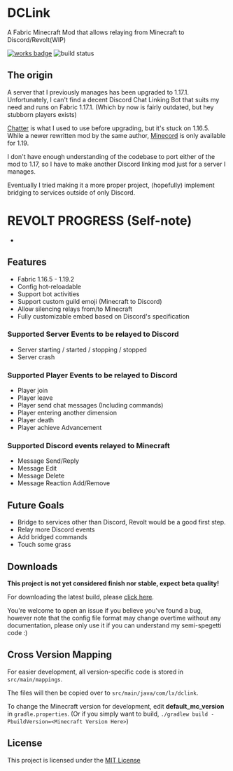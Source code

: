 # DCLink
A Fabric Minecraft Mod that allows relaying from Minecraft to Discord/Revolt(WIP)

[![works badge](https://cdn.jsdelivr.net/gh/nikku/works-on-my-machine@v0.2.0/badge.svg)](https://github.com/nikku/works-on-my-machine)
![build status](https://github.com/Kenny-Hui/DCLink/actions/workflows/build.yml/badge.svg)

## The origin
A server that I previously manages has been upgraded to 1.17.1.  
Unfortunately, I can't find a decent Discord Chat Linking Bot that suits my need and runs on Fabric 1.17.1. (Which by now is fairly outdated, but hey stubborn players exists)

[Chatter](https://github.com/axieum/chatter) is what I used to use before upgrading, but it's stuck on 1.16.5.  
While a newer rewritten mod by the same author, [Minecord](https://github.com/axieum/minecord) is only available for 1.19.

I don't have enough understanding of the codebase to port either of the mod to 1.17, so I have to make another Discord linking mod just for a server I manages.

Eventually I tried making it a more proper project, (hopefully) implement bridging to services outside of only Discord.

# REVOLT PROGRESS (Self-note)
- 

## Features
- Fabric 1.16.5 - 1.19.2
- Config hot-reloadable
- Support bot activities
- Support custom guild emoji (Minecraft to Discord)
- Allow silencing relays from/to Minecraft
- Fully customizable embed based on Discord's specification

### Supported Server Events to be relayed to Discord
- Server starting / started / stopping / stopped
- Server crash

### Supported Player Events to be relayed to Discord
- Player join
- Player leave
- Player send chat messages (Including commands)
- Player entering another dimension
- Player death
- Player achieve Advancement

### Supported Discord events relayed to Minecraft
- Message Send/Reply
- Message Edit
- Message Delete
- Message Reaction Add/Remove

## Future Goals
- Bridge to services other than Discord, Revolt would be a good first step.
- Relay more Discord events
- Add bridged commands
- Touch some grass

## Downloads
**This project is not yet considered finish nor stable, expect beta quality!**

For downloading the latest build, please [click here](https://github.com/Kenny-Hui/DCLink/actions).

You're welcome to open an issue if you believe you've found a bug, however note that the config file format may change overtime without any documentation, please only use it if you can understand my semi-spegetti code :)

## Cross Version Mapping
For easier development, all version-specific code is stored in `src/main/mappings`.

The files will then be copied over to `src/main/java/com/lx/dclink`.

To change the Minecraft version for development, edit **default_mc_version** in `gradle.properties`.
(Or if you simply want to build, `./gradlew build -PbuildVersion=<Minecraft Version Here>`)

## License
This project is licensed under the [MIT License](https://opensource.org/licenses/MIT)
